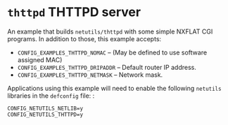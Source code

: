 # `thttpd` THTTPD server

An example that builds `netutils/thttpd` with some simple NXFLAT CGI
programs. In addition to those, this example accepts:

  - `CONFIG_EXAMPLES_THTTPD_NOMAC` – (May be defined to use software
    assigned MAC)
  - `CONFIG_EXAMPLES_THTTPD_DRIPADDR` – Default router IP address.
  - `CONFIG_EXAMPLES_THTTPD_NETMASK` – Network mask.

Applications using this example will need to enable the following
`netutils` libraries in the `defconfig` file: :

    CONFIG_NETUTILS_NETLIB=y
    CONFIG_NETUTILS_THTTPD=y
